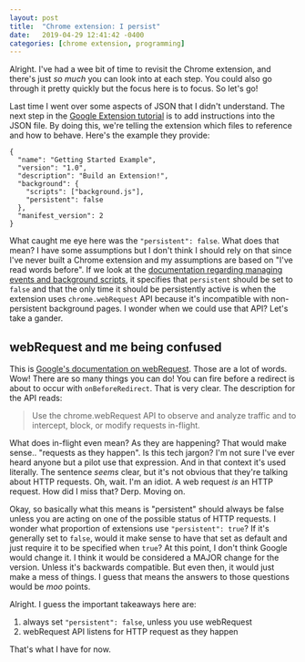 ```yaml
---
layout: post
title:  "Chrome extension: I persist"
date:   2019-04-29 12:41:42 -0400
categories: [chrome extension, programming]
---
```


Alright. I've had a wee bit of time to revisit the Chrome extension, and there's
just *so much* you can look into at each step. You could also go through it
pretty quickly but the focus here is to focus. So let's go!

Last time I went over some aspects of JSON that I didn't understand. The next
step in the [Google Extension tutorial][google-tutorial] is to add instructions
into the JSON file. By doing this, we're telling the extension which files to
reference and how to behave. Here's the example they provide:

```
{
  "name": "Getting Started Example",
  "version": "1.0",
  "description": "Build an Extension!",
  "background": {
    "scripts": ["background.js"],
    "persistent": false
  },
  "manifest_version": 2
}
```

What caught me eye here was the `"persistent": false`. What does that mean? I
have some assumptions but I don't think I should rely on that since I've never
built a Chrome extension and my assumptions are based on "I've read words
before". If we look at the [documentation regarding managing events and
background scripts][google-background], it specifies that `persistent` should be
set to `false` and that the only time it should be persistently active is when
the extension uses `chrome.webRequest` API because it's incompatible with
non-persistent background pages. I wonder when we could use that API? Let's take
a gander.

## webRequest and me being confused

This is [Google's documentation on webRequest][google-webRequest]. Those are a
lot of words. Wow! There are so many things you can do! You can fire before a
redirect is about to occur with `onBeforeRedirect`. That is very clear. The
description for the API reads:

> Use the chrome.webRequest API to observe and analyze traffic and to intercept,
> block, or modify requests in-flight.

What does in-flight even mean? As they are happening? That would make sense..
"requests as they happen". Is this tech jargon? I'm not sure I've ever heard
anyone but a pilot use that expression. And in that context it's used literally.
The sentence *seems* clear, but it's not obvious that they're talking about HTTP
requests. Oh, wait. I'm an idiot. A web request *is* an HTTP request. How did I
miss that? Derp. Moving on. 

Okay, so basically what this means is "persistent" should always be false unless
you are acting on one of the possible status of HTTP requests. I wonder what
proportion of extensions use `"persistent": true`? If it's generally set to
`false`, would it make sense to have that set as default and just require it to
be specified when `true`? At this point, I don't think Google would change it. I
think it would be considered a MAJOR change for the version. Unless it's
backwards compatible. But even then, it would just make a mess of things. I
guess that means the answers to those questions would be *moo* points.

Alright. I guess the important takeaways here are: 
1. always set `"persistent": false`, unless you use webRequest
2. webRequest API listens for HTTP request as they happen

That's what I have for now.

[google-tutorial]: https://developer.chrome.com/extensions/getstarted
[google-background]: https://developer.chrome.com/extensions/background_pages
[google-webRequest]: https://developer.chrome.com/extensions/webRequest
